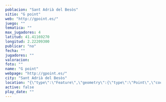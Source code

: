 ```yaml
---
poblacion: "Sant Adrià del Besòs"
sitio: "G point"
web: "http://gpoint.es/"
juego: ""
tematica: ""
max_jugadores: 4
latitud: 41.41169270
longitud: 2.22209300
publicar: "no"
fecha: ""
jugadores: ""
valoracion: 
foto: ""
name: "G point"
webpage: "http://gpoint.es/"
city: "Sant Adrià del Besòs"
location: "{\"type\":\"Feature\",\"geometry\":{\"type\":\"Point\",\"coordinates\":[\"41,41169270\",\"2,22209300\"]}}"
active: false
play_date: ""
---
```

